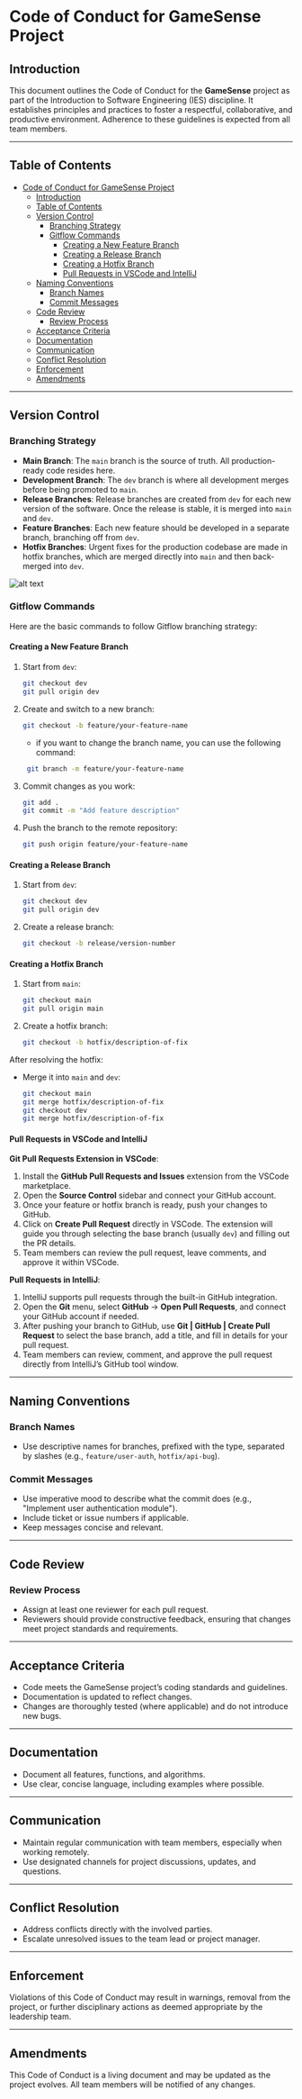 # Code of Conduct for GameSense Project

## Introduction
This document outlines the Code of Conduct for the **GameSense** project as part of the Introduction to Software Engineering (IES) discipline. It establishes principles and practices to foster a respectful, collaborative, and productive environment. Adherence to these guidelines is expected from all team members.

---

## Table of Contents
- [Code of Conduct for GameSense Project](#code-of-conduct-for-gamesense-project)
  - [Introduction](#introduction)
  - [Table of Contents](#table-of-contents)
  - [Version Control](#version-control)
    - [Branching Strategy](#branching-strategy)
    - [Gitflow Commands](#gitflow-commands)
      - [Creating a New Feature Branch](#creating-a-new-feature-branch)
      - [Creating a Release Branch](#creating-a-release-branch)
      - [Creating a Hotfix Branch](#creating-a-hotfix-branch)
      - [Pull Requests in VSCode and IntelliJ](#pull-requests-in-vscode-and-intellij)
  - [Naming Conventions](#naming-conventions)
    - [Branch Names](#branch-names)
    - [Commit Messages](#commit-messages)
  - [Code Review](#code-review)
    - [Review Process](#review-process)
  - [Acceptance Criteria](#acceptance-criteria)
  - [Documentation](#documentation)
  - [Communication](#communication)
  - [Conflict Resolution](#conflict-resolution)
  - [Enforcement](#enforcement)
  - [Amendments](#amendments)

---

## Version Control

### Branching Strategy
- **Main Branch**: The `main` branch is the source of truth. All production-ready code resides here.
- **Development Branch**: The `dev` branch is where all development merges before being promoted to `main`.
- **Release Branches**: Release branches are created from `dev` for each new version of the software. Once the release is stable, it is merged into `main` and `dev`.
- **Feature Branches**: Each new feature should be developed in a separate branch, branching off from `dev`.
- **Hotfix Branches**: Urgent fixes for the production codebase are made in hotfix branches, which are merged directly into `main` and then back-merged into `dev`.

![alt text](https://miro.medium.com/v2/resize:fit:1400/1*9yJY7fyscWFUVRqnx0BM6A.png)

### Gitflow Commands

Here are the basic commands to follow Gitflow branching strategy:

#### Creating a New Feature Branch
1. Start from `dev`:
   ```bash
   git checkout dev
   git pull origin dev
   ```
2. Create and switch to a new branch:
   ```bash
   git checkout -b feature/your-feature-name
   ```
   - if you want to change the branch name, you can use the following command:
   ```bash
    git branch -m feature/your-feature-name
    ```
3. Commit changes as you work:
   ```bash
   git add .
   git commit -m "Add feature description"
   ```
4. Push the branch to the remote repository:
   ```bash
   git push origin feature/your-feature-name
   ```

#### Creating a Release Branch
1. Start from `dev`:
   ```bash
   git checkout dev
   git pull origin dev
   ```
2. Create a release branch:
   ```bash
   git checkout -b release/version-number
   ```

#### Creating a Hotfix Branch
1. Start from `main`:
   ```bash
   git checkout main
   git pull origin main
   ```
2. Create a hotfix branch:
   ```bash
   git checkout -b hotfix/description-of-fix
   ```

After resolving the hotfix:
- Merge it into `main` and `dev`:
   ```bash
   git checkout main
   git merge hotfix/description-of-fix
   git checkout dev
   git merge hotfix/description-of-fix
   ```

#### Pull Requests in VSCode and IntelliJ

**Git Pull Requests Extension in VSCode**:
1. Install the **GitHub Pull Requests and Issues** extension from the VSCode marketplace.
2. Open the **Source Control** sidebar and connect your GitHub account.
3. Once your feature or hotfix branch is ready, push your changes to GitHub.
4. Click on **Create Pull Request** directly in VSCode. The extension will guide you through selecting the base branch (usually `dev`) and filling out the PR details.
5. Team members can review the pull request, leave comments, and approve it within VSCode.

**Pull Requests in IntelliJ**:
1. IntelliJ supports pull requests through the built-in GitHub integration.
2. Open the **Git** menu, select **GitHub** -> **Open Pull Requests**, and connect your GitHub account if needed.
3. After pushing your branch to GitHub, use **Git | GitHub | Create Pull Request** to select the base branch, add a title, and fill in details for your pull request.
4. Team members can review, comment, and approve the pull request directly from IntelliJ’s GitHub tool window.

---

## Naming Conventions

### Branch Names
- Use descriptive names for branches, prefixed with the type, separated by slashes (e.g., `feature/user-auth`, `hotfix/api-bug`).

### Commit Messages
- Use imperative mood to describe what the commit does (e.g., "Implement user authentication module").
- Include ticket or issue numbers if applicable.
- Keep messages concise and relevant.

---

## Code Review

### Review Process
- Assign at least one reviewer for each pull request.
- Reviewers should provide constructive feedback, ensuring that changes meet project standards and requirements.

---

## Acceptance Criteria
- Code meets the GameSense project’s coding standards and guidelines.
- Documentation is updated to reflect changes.
- Changes are thoroughly tested (where applicable) and do not introduce new bugs.

---


## Documentation
- Document all features, functions, and algorithms.
- Use clear, concise language, including examples where possible.

---

## Communication
- Maintain regular communication with team members, especially when working remotely.
- Use designated channels for project discussions, updates, and questions.

---

## Conflict Resolution
- Address conflicts directly with the involved parties.
- Escalate unresolved issues to the team lead or project manager.

---

## Enforcement
Violations of this Code of Conduct may result in warnings, removal from the project, or further disciplinary actions as deemed appropriate by the leadership team.

---

## Amendments
This Code of Conduct is a living document and may be updated as the project evolves. All team members will be notified of any changes.
